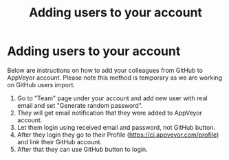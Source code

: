 ﻿---
title: Adding users to your account
---

# Adding users to your account

Below are instructions on how to add your colleagues from GitHub to AppVeyor account. Please note this method is temporary as we are working on GitHub users import.

1. Go to "Team" page under your account and add new user with real email and set "Generate random password".
2. They will get email notification that they were added to AppVeyor account.
3. Let them login using received email and password, not GitHub button.
4. After they login they go to their Profile (https://ci.appveyor.com/profile) and link their GitHub account.
5. After that they can use GitHub button to login.